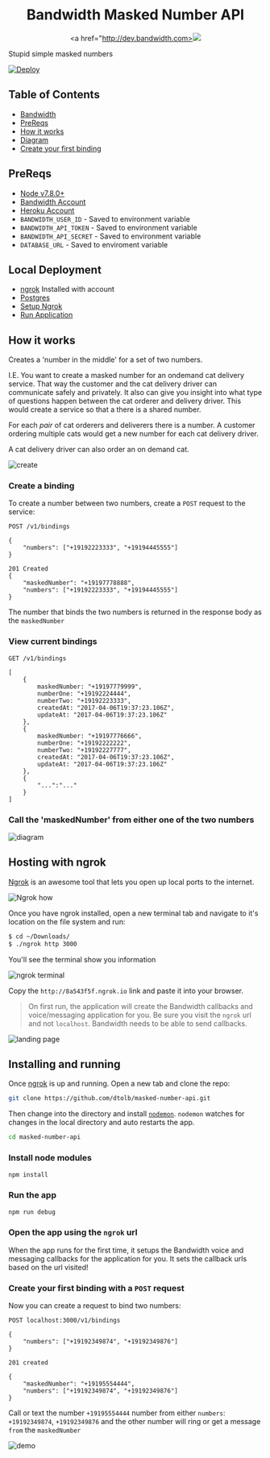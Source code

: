 <div align="center">

# Bandwidth Masked Number API

<a href="http://dev.bandwidth.com><img src="https://s3.amazonaws.com/bwdemos/BW-VMP.png"/></a>
</div>

Stupid simple masked numbers

[![Deploy](https://www.herokucdn.com/deploy/button.svg)](https://heroku.com/deploy)

## Table of Contents

* [Bandwidth](http://dev.bandwidth.com)
* [PreReqs](#prereqs)
* [How it works](#how-it-works)
 * [Diagram](#call-the-maskednumber-from-either-one-of-the-two-numbers)
* [Create your first binding](#create-your-first-binding)

## PreReqs

* [Node v7.8.0+](https://github.com/nodejs/node/blob/master/doc/changelogs/CHANGELOG_V7.md#7.8.0)
* [Bandwidth Account](http://dev.bandwidth.com)
* [Heroku Account](https://www.heroku.com/)
* `BANDWIDTH_USER_ID` - Saved to environment variable
* `BANDWIDTH_API_TOKEN` - Saved to environment variable
* `BANDWIDTH_API_SECRET` - Saved to environment variable
* `DATABASE_URL` - Saved to enviroment variable

## Local Deployment
* [ngrok](https://ngrok.com/) Installed with account
* [Postgres](http://postgresapp.com/documentation/install.html)
* [Setup Ngrok](#hosting-with-ngrok)
* [Run Application](#installing-and-running)

## How it works
Creates a 'number in the middle' for a set of two numbers.

I.E. You want to create a masked number for an ondemand cat delivery service.  That way the customer and the cat delivery driver can communicate safely and privately.  It also can give you insight into what type of questions happen between the cat orderer and delivery driver.  This would create a service so that a there is a shared number.

For each *pair* of cat orderers and deliverers there is a number. A customer ordering multiple cats would get a new number for each cat delivery driver.

A cat delivery driver can also order an on demand cat.

![create](readme_images/createUI.gif)

### Create a binding

To create a number between two numbers, create a `POST` request to the service:

```http
POST /v1/bindings

{
	"numbers": ["+19192223333", "+19194445555"]
}

201 Created
{
	"maskedNumber": "+19197778888",
	"numbers": ["+19192223333", "+19194445555"]
}
```

The number that binds the two numbers is returned in the response body as the `maskedNumber`

### View current bindings

```http
GET /v1/bindings

[
	{
		maskedNumber: "+19197779999",
		numberOne: "+19192224444",
		numberTwo: "+19192223333",
		createdAt: "2017-04-06T19:37:23.106Z",
		updateAt: "2017-04-06T19:37:23.106Z"
	},
	{
		maskedNumber: "+19197776666",
		numberOne: "+19192222222",
		numberTwo: "+19192227777",
		createdAt: "2017-04-06T19:37:23.106Z",
		updateAt: "2017-04-06T19:37:23.106Z"
	},
	{
		"...":"..."
	}
]
```

### Call the 'maskedNumber' from either one of the two numbers

![diagram](readme_images/how-it-works-diagram.png)

## Hosting with ngrok

[Ngrok](https://ngrok.com) is an awesome tool that lets you open up local ports to the internet.

![Ngrok how](readme_images/ngrok_how.png)

Once you have ngrok installed, open a new terminal tab and navigate to it's location on the file system and run:

```bash
$ cd ~/Downloads/
$ ./ngrok http 3000
```

You'll see the terminal show you information

![ngrok terminal](readme_images/ngrok_terminal.png)

Copy the `http://8a543f5f.ngrok.io` link and paste it into your browser.

> On first run, the application will create the Bandwidth callbacks and voice/messaging application for you.  Be sure you visit the `ngrok` url and not `localhost`. Bandwidth needs to be able to send callbacks.

![landing page](readme_images/landingpage.png)

## Installing and running

Once [ngrok](#hosting-with-ngrok) is up and running. Open a new tab and clone the repo:

```bash
git clone https://github.com/dtolb/masked-number-api.git
```

Then change into the directory and install [`nodemon`](https://www.npmjs.com/package/nodemon).  `nodemon` watches for changes in the local directory and auto restarts the app.

```bash
cd masked-number-api
```

### Install node modules

```bash
npm install
```

### Run the app

```bash
npm run debug
```

### Open the app using the `ngrok` url

When the app runs for the first time, it setups the Bandwidth voice and messaging callbacks for the application for you.  It sets the callback urls based on the url visited!

### Create your first binding with a `POST` request
Now you can create a request to bind two numbers:

```http
POST localhost:3000/v1/bindings

{
	"numbers": ["+19192349874", "+19192349876"]
}

201 created

{
	"maskedNumber": "+19195554444",
	"numbers": ["+19192349874", "+19192349876"]
}
```

Call or text the number `+19195554444` number from either `numbers`: `+19192349874`, `+19192349876` and the other number will ring or get a message `from` the `maskedNumber`

![demo](readme_images/demo.png)

